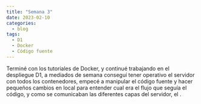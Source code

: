 ```yaml
---
title: "Semana 3"
date: 2023-02-10
categories:
  - blog
tags:
  - D1
  - Docker
  - Código fuente
---
```


Terminé con los tutoriales de Docker, y continué trabajando en el despliegue D1, a mediados de semana conseguí tener operativo el servidor con todos los contenedores, empecé a manipular el código fuente y hacer pequeños cambios en local para entender cual era el flujo que seguía el código, y como se comunicaban las diferentes capas del servidor, el .


